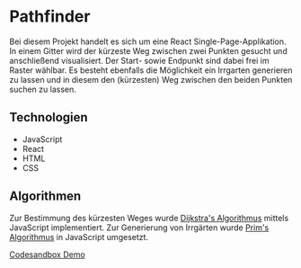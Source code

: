 # Pathfinder

Bei diesem Projekt handelt es sich um eine React Single-Page-Applikation. In einem Gitter wird der kürzeste Weg zwischen zwei Punkten gesucht und anschließend visualisiert. Der Start- sowie Endpunkt sind dabei frei im Raster wählbar. Es besteht ebenfalls die Möglichkeit ein Irrgarten generieren zu lassen und in diesem den (kürzesten) Weg zwischen den beiden Punkten suchen zu lassen.

## Technologien
 - JavaScript
 - React
 - HTML
 - CSS

## Algorithmen
Zur Bestimmung des kürzesten Weges wurde [Dijkstra's Algorithmus](https://de.wikipedia.org/wiki/Dijkstra-Algorithmus) mittels JavaScript implementiert. Zur Generierung von Irrgärten wurde [Prim's Algorithmus](https://de.wikipedia.org/wiki/Algorithmus_von_Prim) in JavaScript umgesetzt.

[Codesandbox Demo](https://codesandbox.io/s/github/JnthnSfrt/Pathfinder)

